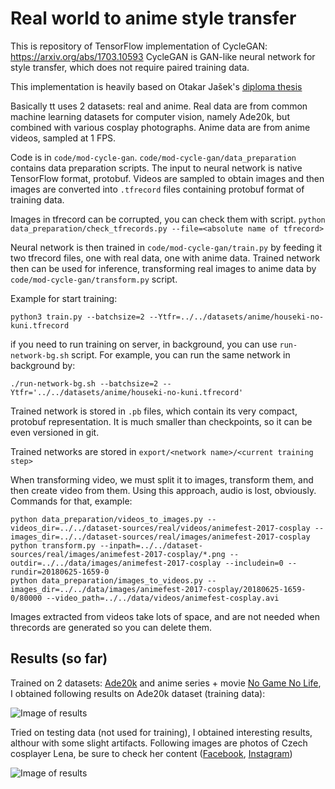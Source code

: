 Real world to anime style transfer
==================================

This is repository of TensorFlow implementation of CycleGAN:
https://arxiv.org/abs/1703.10593 CycleGAN is GAN-like neural network for style
transfer, which does not require paired training data.

This implementation is heavily based on Otakar Jašek's [diploma thesis](https://dspace.cvut.cz/handle/10467/77173)

Basically tt uses 2 datasets: real and anime. 
Real data are from common machine learning
datasets for computer vision, namely Ade20k, but combined with various cosplay photographs. 
Anime data are from anime videos, sampled at 1 FPS.


Code is in `code/mod-cycle-gan`. `code/mod-cycle-gan/data_preparation` contains
data preparation scripts. The input to neural network is native TensorFlow
format, protobuf. Videos are sampled to obtain images and then images are
converted into `.tfrecord` files containing protobuf format of training data.

Images in tfrecord can be corrupted, you can check them with script.
`python data_preparation/check_tfrecords.py --file=<absolute name of tfrecord>`

Neural network is then trained in `code/mod-cycle-gan/train.py` by feeding it
two tfrecord files, one with real data, one with anime data. Trained network
then can be used for inference, transforming real images to anime data by
`code/mod-cycle-gan/transform.py` script.

Example for start training:

~~~~~~~~~~~~~~~~~~~~~~~~~~~~~~~~~~~~~~~~~~~~~~~~~~~~~~~~~~~~~~~~~~~~~~~~~~~~~~~~
python3 train.py --batchsize=2 --Ytfr=../../datasets/anime/houseki-no-kuni.tfrecord
~~~~~~~~~~~~~~~~~~~~~~~~~~~~~~~~~~~~~~~~~~~~~~~~~~~~~~~~~~~~~~~~~~~~~~~~~~~~~~~~

if you need to run training on server, in background, you can use
`run-network-bg.sh` script. For example, you can run the same network in
background by:

~~~~~~~~~~~~~~~~~~~~~~~~~~~~~~~~~~~~~~~~~~~~~~~~~~~~~~~~~~~~~~~~~~~~~~~~~~~~~~~~
./run-network-bg.sh --batchsize=2 --Ytfr='../../datasets/anime/houseki-no-kuni.tfrecord'
~~~~~~~~~~~~~~~~~~~~~~~~~~~~~~~~~~~~~~~~~~~~~~~~~~~~~~~~~~~~~~~~~~~~~~~~~~~~~~~~

Trained network is stored in `.pb` files, which contain its very compact,
protobuf representation. It is much smaller than checkpoints, so it can be even
versioned in git.

Trained networks are stored in `export/<network name>/<current training step>`

When transforming video, we must split it to images, transform them, and then
create video from them. Using this approach, audio is lost, obviously. Commands
for that, example:

~~~~~~~~~~~~~~~~~~~~~~~~~~~~~~~~~~~~~~~~~~~~~~~~~~~~~~~~~~~~~~~~~~~~~~~~~~~~~~~~
python data_preparation/videos_to_images.py --videos_dir=../../dataset-sources/real/videos/animefest-2017-cosplay --images_dir=../../dataset-sources/real/images/animefest-2017-cosplay
python transform.py --inpath=../../dataset-sources/real/images/animefest-2017-cosplay/*.png --outdir=../../data/images/animefest-2017-cosplay --includein=0 --rundir=20180625-1659-0
python data_preparation/images_to_videos.py --images_dir=../../data/images/animefest-2017-cosplay/20180625-1659-0/80000 --video_path=../../data/videos/animefest-cosplay.avi
~~~~~~~~~~~~~~~~~~~~~~~~~~~~~~~~~~~~~~~~~~~~~~~~~~~~~~~~~~~~~~~~~~~~~~~~~~~~~~~~

Images extracted from videos take lots of space, and are not needed when
threcords are generated so you can delete them.

## Results (so far)

Trained on 2 datasets: [Ade20k](http://groups.csail.mit.edu/vision/datasets/ADE20K/) and anime series + movie [No Game No Life](https://myanimelist.net/anime/19815/No_Game_No_Life), 
I obtained following results on Ade20k dataset (training data):

![Image of results](https://raw.github.com/racinmat/anime-style-transfer/master/ade20k-images.png)

Tried on testing data (not used for training), I obtained interesting results, althour with some slight artifacts.
Following images are photos of Czech cosplayer Lena, be sure to check her content ([Facebook](https://www.facebook.com/LenaCosplayCZ/), [Instagram](https://www.instagram.com/lena_cosplayer/))

![Image of results](https://raw.github.com/racinmat/anime-style-transfer/master/lena-images-testset.png)

